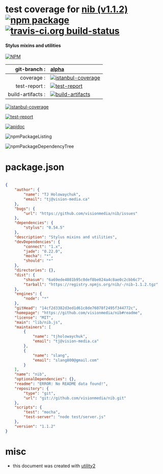 # test coverage for  [nib (v1.1.2)](https://github.com/visionmedia/nib#readme)  [![npm package](https://img.shields.io/npm/v/npmtest-nib.svg?style=flat-square)](https://www.npmjs.org/package/npmtest-nib) [![travis-ci.org build-status](https://api.travis-ci.org/npmtest/node-npmtest-nib.svg)](https://travis-ci.org/npmtest/node-npmtest-nib)
#### Stylus mixins and utilities

[![NPM](https://nodei.co/npm/nib.png?downloads=true)](https://www.npmjs.com/package/nib)

| git-branch : | [alpha](https://github.com/npmtest/node-npmtest-nib/tree/alpha)|
|--:|:--|
| coverage : | [![istanbul-coverage](https://npmtest.github.io/node-npmtest-nib/build/coverage.badge.svg)](https://npmtest.github.io/node-npmtest-nib/build/coverage.html/index.html)|
| test-report : | [![test-report](https://npmtest.github.io/node-npmtest-nib/build/test-report.badge.svg)](https://npmtest.github.io/node-npmtest-nib/build/test-report.html)|
| build-artifacts : | [![build-artifacts](https://npmtest.github.io/node-npmtest-nib/glyphicons_144_folder_open.png)](https://github.com/npmtest/node-npmtest-nib/tree/gh-pages/build)|

[![istanbul-coverage](https://npmtest.github.io/node-npmtest-nib/build/screenCapture.buildCustomOrg.browser.coverage.html.png)](https://npmtest.github.io/node-npmtest-nib/build/coverage.html/index.html)

[![test-report](https://npmtest.github.io/node-npmtest-nib/build/screenCapture.buildCustomOrg.browser.%252Fhome%252Ftravis%252Fbuild%252Fnpmtest%252Fnode-npmtest-nib%252Ftmp%252Fbuild%252Ftest-report.html.png)](https://npmtest.github.io/node-npmtest-nib/build/test-report.html)

[![apidoc](https://npmdoc.github.io/node-npmdoc-nib/build/screenCapture.buildApidoc.browser.%252Fhome%252Ftravis%252Fbuild%252Fnpmdoc%252Fnode-npmdoc-nib%252Ftmp%252Fbuild%252Fapidoc.html.png)](https://npmdoc.github.io/node-npmdoc-nib/build/apidoc.html)

![npmPackageListing](https://npmtest.github.io/node-npmtest-nib/build/screenCapture.npmPackageListing.svg)

![npmPackageDependencyTree](https://npmtest.github.io/node-npmtest-nib/build/screenCapture.npmPackageDependencyTree.svg)



# package.json

```json

{
    "author": {
        "name": "TJ Holowaychuk",
        "email": "tj@vision-media.ca"
    },
    "bugs": {
        "url": "https://github.com/visionmedia/nib/issues"
    },
    "dependencies": {
        "stylus": "0.54.5"
    },
    "description": "Stylus mixins and utilities",
    "devDependencies": {
        "connect": "1.x",
        "jade": "0.22.0",
        "mocha": "*",
        "should": "*"
    },
    "directories": {},
    "dist": {
        "shasum": "6a69ede4081b95c0def8be024a4c8ae0c2cbb6c7",
        "tarball": "https://registry.npmjs.org/nib/-/nib-1.1.2.tgz"
    },
    "engines": {
        "node": "*"
    },
    "gitHead": "14cf2d3382d3ed1d61c8de76078f2495f344772c",
    "homepage": "https://github.com/visionmedia/nib#readme",
    "license": "MIT",
    "main": "lib/nib.js",
    "maintainers": [
        {
            "name": "tjholowaychuk",
            "email": "tj@vision-media.ca"
        },
        {
            "name": "slang",
            "email": "slang800@gmail.com"
        }
    ],
    "name": "nib",
    "optionalDependencies": {},
    "readme": "ERROR: No README data found!",
    "repository": {
        "type": "git",
        "url": "git://github.com/visionmedia/nib.git"
    },
    "scripts": {
        "test": "mocha",
        "test-server": "node test/server.js"
    },
    "version": "1.1.2"
}
```



# misc
- this document was created with [utility2](https://github.com/kaizhu256/node-utility2)
